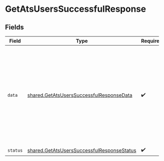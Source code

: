 # GetAtsUsersSuccessfulResponse


## Fields

| Field                                                                                                                                                                                                                                                                                                                                                                         | Type                                                                                                                                                                                                                                                                                                                                                                          | Required                                                                                                                                                                                                                                                                                                                                                                      | Description                                                                                                                                                                                                                                                                                                                                                                   | Example                                                                                                                                                                                                                                                                                                                                                                       |
| ----------------------------------------------------------------------------------------------------------------------------------------------------------------------------------------------------------------------------------------------------------------------------------------------------------------------------------------------------------------------------- | ----------------------------------------------------------------------------------------------------------------------------------------------------------------------------------------------------------------------------------------------------------------------------------------------------------------------------------------------------------------------------- | ----------------------------------------------------------------------------------------------------------------------------------------------------------------------------------------------------------------------------------------------------------------------------------------------------------------------------------------------------------------------------- | ----------------------------------------------------------------------------------------------------------------------------------------------------------------------------------------------------------------------------------------------------------------------------------------------------------------------------------------------------------------------------- | ----------------------------------------------------------------------------------------------------------------------------------------------------------------------------------------------------------------------------------------------------------------------------------------------------------------------------------------------------------------------------- |
| `data`                                                                                                                                                                                                                                                                                                                                                                        | [shared.GetAtsUsersSuccessfulResponseData](../../models/shared/getatsuserssuccessfulresponsedata.md)                                                                                                                                                                                                                                                                          | :heavy_check_mark:                                                                                                                                                                                                                                                                                                                                                            | N/A                                                                                                                                                                                                                                                                                                                                                                           | {<br/>"next": "eyJwYWdlIjoxMiwibm90ZSI6InRoaXMgaXMganVzdCBhbiBleGFtcGxlIGFuZCBub3QgcmVwcmVzZW50YXRpdmUgZm9yIGEgcmVhbCBjdXJzb3IhIn0=",<br/>"results": [<br/>{<br/>"id": "26vafvWSRmbhNcxJYqjCzuJg",<br/>"remote_id": "32",<br/>"first_name": "John",<br/>"last_name": "Doe",<br/>"email": "john.doe@kombo.dev",<br/>"remote_data": null,<br/>"changed_at": "2022-08-07T14:01:29.196Z",<br/>"remote_deleted_at": null<br/>}<br/>]<br/>} |
| `status`                                                                                                                                                                                                                                                                                                                                                                      | [shared.GetAtsUsersSuccessfulResponseStatus](../../models/shared/getatsuserssuccessfulresponsestatus.md)                                                                                                                                                                                                                                                                      | :heavy_check_mark:                                                                                                                                                                                                                                                                                                                                                            | N/A                                                                                                                                                                                                                                                                                                                                                                           |                                                                                                                                                                                                                                                                                                                                                                               |